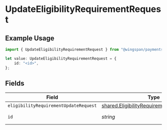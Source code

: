 # UpdateEligibilityRequirementRequest

## Example Usage

```typescript
import { UpdateEligibilityRequirementRequest } from "@wingspan/payments/sdk/models/operations";

let value: UpdateEligibilityRequirementRequest = {
    id: "<id>",
};
```

## Fields

| Field                                                                                                           | Type                                                                                                            | Required                                                                                                        | Description                                                                                                     |
| --------------------------------------------------------------------------------------------------------------- | --------------------------------------------------------------------------------------------------------------- | --------------------------------------------------------------------------------------------------------------- | --------------------------------------------------------------------------------------------------------------- |
| `eligibilityRequirementUpdateRequest`                                                                           | [shared.EligibilityRequirementUpdateRequest](../../../sdk/models/shared/eligibilityrequirementupdaterequest.md) | :heavy_minus_sign:                                                                                              | N/A                                                                                                             |
| `id`                                                                                                            | *string*                                                                                                        | :heavy_check_mark:                                                                                              | Unique identifier                                                                                               |